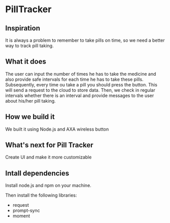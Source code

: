 # PillTracker

## Inspiration

It is always a problem to remember to take pills on time, so we need a better way to track pill taking.

## What it does

The user can input the number of times he has to take the medicine and also provide safe intervals for each time he has to take these pills. Subsequently, every time ou take a pill you should press the button. This will send a request to the cloud to store data. Then, we check in regular intervals whether there is an interval and provide messages to the user about his/her pill taking.

## How we build it

We built it using Node.js and AXA wireless button

## What's next for Pill Tracker

Create UI and make it more customizable

## Intall dependencies

Install node.js and npm on your machine.

Then install the following libraries:

* request 
* prompt-sync
* moment
